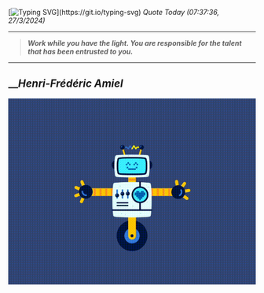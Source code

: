 [![Typing SVG](https://readme-typing-svg.herokuapp.com?font=Press+Start+2P&color=C2F784&size=35&width=900&height=100&lines=Hello+World%2C+I'm+Hung+!)](https://git.io/typing-svg) 
_Quote Today (07:37:36, 27/3/2024)_
___
>**_Work while you have the light. You are responsible for the talent that has been entrusted to you._**
___

## __**_Henri-Frédéric Amiel_**

![RobotDance](src/assets/images/robot-dancing-dribble.gif?style=center)
